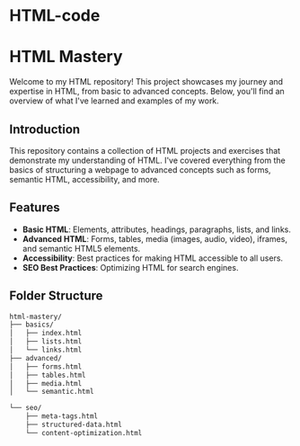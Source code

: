 # HTML-code
# HTML Mastery

Welcome to my HTML repository! This project showcases my journey and expertise in HTML, from basic to advanced concepts. Below, you'll find an overview of what I've learned and examples of my work.

## Introduction

This repository contains a collection of HTML projects and exercises that demonstrate my understanding of HTML. I've covered everything from the basics of structuring a webpage to advanced concepts such as forms, semantic HTML, accessibility, and more.

## Features

- **Basic HTML**: Elements, attributes, headings, paragraphs, lists, and links.
- **Advanced HTML**: Forms, tables, media (images, audio, video), iframes, and semantic HTML5 elements.
- **Accessibility**: Best practices for making HTML accessible to all users.
- **SEO Best Practices**: Optimizing HTML for search engines.

## Folder Structure

```markdown
html-mastery/
├── basics/
│   ├── index.html
│   ├── lists.html
│   └── links.html
├── advanced/
│   ├── forms.html
│   ├── tables.html
│   ├── media.html
│   └── semantic.html

└── seo/
    ├── meta-tags.html
    ├── structured-data.html
    └── content-optimization.html
